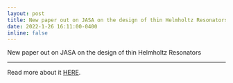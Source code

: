 ```yaml
---
layout: post
title: New paper out on JASA on the design of thin Helmholtz Resonators
date: 2022-1-26 16:11:00-0400
inline: false
---
```



New paper out on JASA on the design of thin Helmholtz Resonators


***


Read more about it <a href="https://asa.scitation.org/doi/10.1121/10.0009317">HERE</a>.